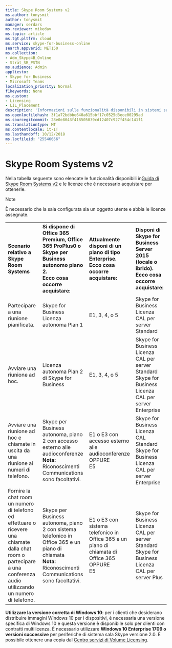 ```yaml
---
title: Skype Room Systems v2
ms.author: tonysmit
author: tonysmit
manager: serdars
ms.reviewer: mikedav
ms.topic: article
ms.tgt.pltfrm: cloud
ms.service: skype-for-business-online
search.appverid: MET150
ms.collection:
- Adm_Skype4B_Online
- Strat_SB_PSTN
ms.audience: Admin
appliesto:
- Skype for Business
- Microsoft Teams
localization_priority: Normal
f1keywords: None
ms.custom:
- Licensing
- LIL_Placement
description: 'Informazioni sulle funzionalità disponibili in sistemi sala Skype v2. '
ms.openlocfilehash: 3f1a72bdbbe640a615bbf17c0525d3ece00295ad
ms.sourcegitcommit: 28e0e8043f418505039cd12407c927f454c141f1
ms.translationtype: MT
ms.contentlocale: it-IT
ms.lasthandoff: 10/12/2018
ms.locfileid: "25546656"
---
```

# <a name="skype-room-systems-v2"></a>Skype Room Systems v2
<a name="bkmk_srs"> </a>

Nella tabella seguente sono elencate le funzionalità disponibili in[Guida di Skype Room Systems v2](https://support.office.com/article/e667f40e-5aab-40c1-bd68-611fe0002ba2) e le licenze che è necessario acquistare per ottenerle.
  
> [!NOTE]
> È necessario che la sala configurata sia un oggetto utente e abbia le licenze assegnate. 
  
|||||
|:-----|:-----|:-----|:-----|
|**Scenario relativo a Skype Room Systems** <br/> |**Si dispone di Office 365 Premium, Office 365 ProPlus0 o Skype per Business autonomo piano 2.** <br/> **Ecco cosa occorre acquistare:** <br/> |**Attualmente disponi di un piano di tipo Enterprise.** <br/> **Ecco cosa occorre acquistare:** <br/> |**Disponi di Skype for Business Server 2015 (locale o ibrido).** <br/> **Ecco cosa occorre acquistare:** <br/> |
|Partecipare a una riunione pianificata.  <br/> |Skype for Business Licenza autonoma Plan 1  <br/> |E1, 3, 4, o 5  <br/> |Skype for Business Licenza CAL per server Standard  <br/> |
|Avviare una riunione ad hoc.  <br/> |Licenza autonoma Plan 2 di Skype for Business  <br/> |E1, 3, 4, o 5  <br/> |Skype for Business Licenza CAL per server Standard  <br/> Skype for Business Licenza CAL per server Enterprise  <br/> |
|Avviare una riunione ad hoc e chiamate in uscita da una riunione ai numeri di telefono.  <br/> |Skype per Business autonoma, piano 2 con accesso esterno alle audioconferenze  <br/> **Nota:** Riconoscimenti Communications sono facoltativi.           |E1 o E3 con accesso esterno alle audioconferenze  <br/> OPPURE  <br/> E5  <br/> |Skype for Business Licenza CAL Standard  <br/> Skype for Business Licenza CAL per server Enterprise  <br/> |
|Fornire la chat room un numero di telefono ed effettuare o ricevere una chiamate dalla chat room o partecipare a una conferenza audio utilizzando un numero di telefono.  <br/> |Skype per Business autonoma, piano 2 con sistema telefonico in Office 365 e un piano di chiamata  <br/> **Nota:** Riconoscimenti Communications sono facoltativi.           |E1 o E3 con sistema telefonico in Office 365 e un piano di chiamata di Office 365  <br/> OPPURE  <br/> E5  <br/> |Skype for Business Licenza CAL per server Standard  <br/> Skype for Business Licenza CAL per server Plus  <br/> |
   
 **Utilizzare la versione corretta di Windows 10**: per i clienti che desiderano distribuire immagini Windows 10 per i dispositivi, è necessaria una versione specifica di Windows 10 e questa versione è disponibile solo per clienti con contratti multilicenza. È necessario utilizzare **Windows 10 Enterprise 1709 o versioni successive** per periferiche di sistema sala Skype versione 2.0. È possibile ottenere una copia dal [Centro servizi di Volume Licensing](https://www.microsoft.com/Licensing/servicecenter/).
  

    
